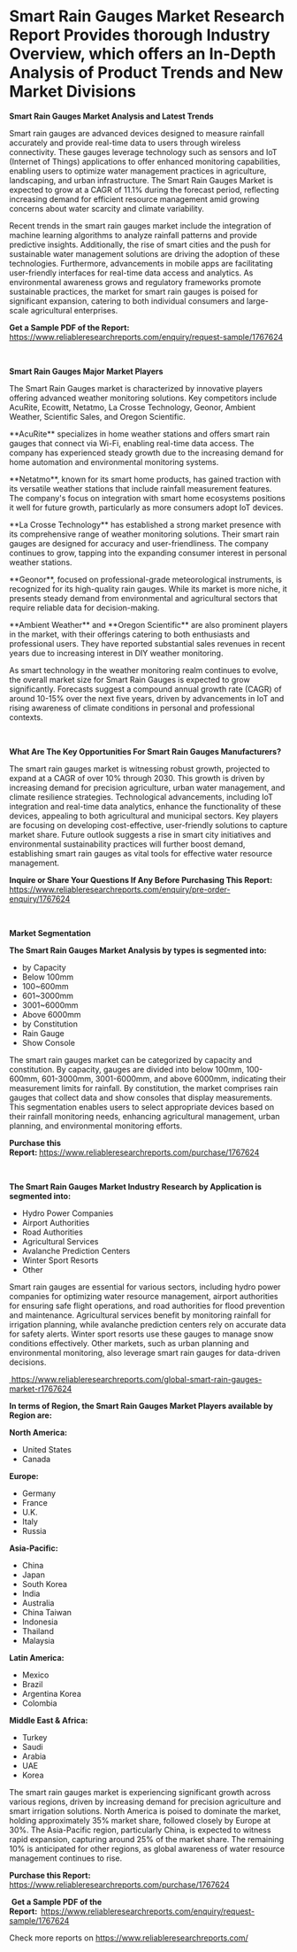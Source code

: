 <p><h1>Smart Rain Gauges Market Research Report Provides thorough Industry Overview, which offers an In-Depth Analysis of Product Trends and New Market Divisions</h1></p><p><strong>Smart Rain Gauges Market Analysis and Latest Trends</strong></p>
<p><p>Smart rain gauges are advanced devices designed to measure rainfall accurately and provide real-time data to users through wireless connectivity. These gauges leverage technology such as sensors and IoT (Internet of Things) applications to offer enhanced monitoring capabilities, enabling users to optimize water management practices in agriculture, landscaping, and urban infrastructure. The Smart Rain Gauges Market is expected to grow at a CAGR of 11.1% during the forecast period, reflecting increasing demand for efficient resource management amid growing concerns about water scarcity and climate variability.</p><p>Recent trends in the smart rain gauges market include the integration of machine learning algorithms to analyze rainfall patterns and provide predictive insights. Additionally, the rise of smart cities and the push for sustainable water management solutions are driving the adoption of these technologies. Furthermore, advancements in mobile apps are facilitating user-friendly interfaces for real-time data access and analytics. As environmental awareness grows and regulatory frameworks promote sustainable practices, the market for smart rain gauges is poised for significant expansion, catering to both individual consumers and large-scale agricultural enterprises.</p></p>
<p><strong>Get a Sample PDF of the Report:&nbsp;</strong> <a href="https://www.reliableresearchreports.com/enquiry/request-sample/1767624?utm_campaign=2185&utm_medium=2&utm_source=Github&utm_content=ia&utm_term=27022025&utm_id=smart-rain-gauges">https://www.reliableresearchreports.com/enquiry/request-sample/1767624</a></p>
<p>&nbsp;</p>
<p><strong>Smart Rain Gauges Major Market Players</strong></p>
<p><p>The Smart Rain Gauges market is characterized by innovative players offering advanced weather monitoring solutions. Key competitors include AcuRite, Ecowitt, Netatmo, La Crosse Technology, Geonor, Ambient Weather, Scientific Sales, and Oregon Scientific.</p><p>**AcuRite** specializes in home weather stations and offers smart rain gauges that connect via Wi-Fi, enabling real-time data access. The company has experienced steady growth due to the increasing demand for home automation and environmental monitoring systems.</p><p>**Netatmo**, known for its smart home products, has gained traction with its versatile weather stations that include rainfall measurement features. The company's focus on integration with smart home ecosystems positions it well for future growth, particularly as more consumers adopt IoT devices.</p><p>**La Crosse Technology** has established a strong market presence with its comprehensive range of weather monitoring solutions. Their smart rain gauges are designed for accuracy and user-friendliness. The company continues to grow, tapping into the expanding consumer interest in personal weather stations.</p><p>**Geonor**, focused on professional-grade meteorological instruments, is recognized for its high-quality rain gauges. While its market is more niche, it presents steady demand from environmental and agricultural sectors that require reliable data for decision-making.</p><p>**Ambient Weather** and **Oregon Scientific** are also prominent players in the market, with their offerings catering to both enthusiasts and professional users. They have reported substantial sales revenues in recent years due to increasing interest in DIY weather monitoring.</p><p>As smart technology in the weather monitoring realm continues to evolve, the overall market size for Smart Rain Gauges is expected to grow significantly. Forecasts suggest a compound annual growth rate (CAGR) of around 10-15% over the next five years, driven by advancements in IoT and rising awareness of climate conditions in personal and professional contexts.</p></p>
<p>&nbsp;</p>
<p><strong>What Are The Key Opportunities For Smart Rain Gauges Manufacturers?</strong></p>
<p><p>The smart rain gauges market is witnessing robust growth, projected to expand at a CAGR of over 10% through 2030. This growth is driven by increasing demand for precision agriculture, urban water management, and climate resilience strategies. Technological advancements, including IoT integration and real-time data analytics, enhance the functionality of these devices, appealing to both agricultural and municipal sectors. Key players are focusing on developing cost-effective, user-friendly solutions to capture market share. Future outlook suggests a rise in smart city initiatives and environmental sustainability practices will further boost demand, establishing smart rain gauges as vital tools for effective water resource management.</p></p>
<p><strong>Inquire or Share Your Questions If Any Before Purchasing This Report:</strong> <a href="https://www.reliableresearchreports.com/enquiry/pre-order-enquiry/1767624?utm_campaign=2185&utm_medium=2&utm_source=Github&utm_content=ia&utm_term=27022025&utm_id=smart-rain-gauges">https://www.reliableresearchreports.com/enquiry/pre-order-enquiry/1767624</a></p>
<p>&nbsp;</p>
<p><strong>Market Segmentation</strong></p>
<p><strong>The Smart Rain Gauges Market Analysis by types is segmented into:</strong></p>
<p><ul><li>by Capacity</li><li>Below 100mm</li><li>100~600mm</li><li>601~3000mm</li><li>3001~6000mm</li><li>Above 6000mm</li><li>by Constitution</li><li>Rain Gauge</li><li>Show Console</li></ul></p>
<p><p>The smart rain gauges market can be categorized by capacity and constitution. By capacity, gauges are divided into below 100mm, 100-600mm, 601-3000mm, 3001-6000mm, and above 6000mm, indicating their measurement limits for rainfall. By constitution, the market comprises rain gauges that collect data and show consoles that display measurements. This segmentation enables users to select appropriate devices based on their rainfall monitoring needs, enhancing agricultural management, urban planning, and environmental monitoring efforts.</p></p>
<p><strong>Purchase this Report:&nbsp;</strong><a href="https://www.reliableresearchreports.com/purchase/1767624?utm_campaign=2185&utm_medium=2&utm_source=Github&utm_content=ia&utm_term=27022025&utm_id=smart-rain-gauges">https://www.reliableresearchreports.com/purchase/1767624</a></p>
<p>&nbsp;</p>
<p><strong>The Smart Rain Gauges Market Industry Research by Application is segmented into:</strong></p>
<p><ul><li>Hydro Power Companies</li><li>Airport Authorities</li><li>Road Authorities</li><li>Agricultural Services</li><li>Avalanche Prediction Centers</li><li>Winter Sport Resorts</li><li>Other</li></ul></p>
<p><p>Smart rain gauges are essential for various sectors, including hydro power companies for optimizing water resource management, airport authorities for ensuring safe flight operations, and road authorities for flood prevention and maintenance. Agricultural services benefit by monitoring rainfall for irrigation planning, while avalanche prediction centers rely on accurate data for safety alerts. Winter sport resorts use these gauges to manage snow conditions effectively. Other markets, such as urban planning and environmental monitoring, also leverage smart rain gauges for data-driven decisions.</p></p>
<p><a href="https://www.reliableresearchreports.com/global-smart-rain-gauges-market-r1767624?utm_campaign=2185&utm_medium=2&utm_source=Github&utm_content=ia&utm_term=27022025&utm_id=smart-rain-gauges">&nbsp;https://www.reliableresearchreports.com/global-smart-rain-gauges-market-r1767624</a></p>
<p><strong>In terms of Region, the Smart Rain Gauges Market Players available by Region are:</strong></p>
<p>
    <p> <strong> North America: </strong>
        <ul>
            <li>United States</li>
            <li>Canada</li>
        </ul>
        </p> 
    <p> <strong> Europe: </strong>
        <ul>
            <li>Germany</li>
            <li>France</li>
            <li>U.K.</li>
            <li>Italy</li>
            <li>Russia</li>
        </ul>
        </p> 
    <p> <strong> Asia-Pacific: </strong>
        <ul>
            <li>China</li>
            <li>Japan</li>
            <li>South Korea</li>
            <li>India</li>
            <li>Australia</li>
            <li>China Taiwan</li>
            <li>Indonesia</li>
            <li>Thailand</li>
            <li>Malaysia</li>
        </ul>
        </p> 
    <p> <strong> Latin America: </strong>
        <ul>
            <li>Mexico</li>
            <li>Brazil</li>
            <li>Argentina Korea</li>
            <li>Colombia</li>
        </ul>
        </p> 
    <p> <strong> Middle East & Africa: </strong>
        <ul>
            <li>Turkey</li>
            <li>Saudi</li>
            <li>Arabia</li>
            <li>UAE</li>
            <li>Korea</li>
        </ul>
    </p>
    </p>
<p><p>The smart rain gauges market is experiencing significant growth across various regions, driven by increasing demand for precision agriculture and smart irrigation solutions. North America is poised to dominate the market, holding approximately 35% market share, followed closely by Europe at 30%. The Asia-Pacific region, particularly China, is expected to witness rapid expansion, capturing around 25% of the market share. The remaining 10% is anticipated for other regions, as global awareness of water resource management continues to rise.</p></p>
<p><strong>Purchase this Report: </strong><a href="https://www.reliableresearchreports.com/purchase/1767624?utm_campaign=2185&utm_medium=2&utm_source=Github&utm_content=ia&utm_term=27022025&utm_id=smart-rain-gauges">https://www.reliableresearchreports.com/purchase/1767624</a></p>
<p>&nbsp;<strong>Get a Sample PDF of the Report:&nbsp;&nbsp;</strong><a href="https://www.reliableresearchreports.com/enquiry/request-sample/1767624?utm_campaign=2185&utm_medium=2&utm_source=Github&utm_content=ia&utm_term=27022025&utm_id=smart-rain-gauges">https://www.reliableresearchreports.com/enquiry/request-sample/1767624</a></p>
<p><strong></strong></p>
<p>Check more reports on <a href="https://www.reliableresearchreports.com/?utm_campaign=2185&utm_medium=2&utm_source=Github&utm_content=ia&utm_term=27022025&utm_id=smart-rain-gauges">https://www.reliableresearchreports.com/</a></p>